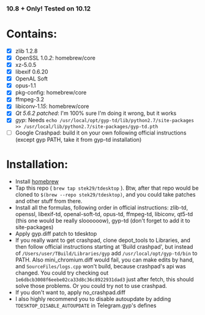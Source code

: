 ### 10.8 + Only! Tested on 10.12

# Contains:
 - [x] zlib 1.2.8
 - [x] OpenSSL 1.0.*2*: homebrew/core 
 - [x] xz-5.0.5
 - [x] libexif 0.6.20
 - [x] OpenAL Soft
 - [x] opus-1.1
 - [x] pkg-config: homebrew/core 
 - [x] ffmpeg-3.2
 - [x] libiconv-1.1*5*: homebrew/core
 - [x] _Qt 5.6.2 patched_: I'm 100% sure I'm doing it wrong, but it works
 - [x] _gyp_: Needs `echo /usr/local/opt/gyp-td/lib/python2.7/site-packages >> /usr/local/lib/python2.7/site-packages/gyp-td.pth`
 - [ ] Google Crashpad: build it on your own following official instructions (except gyp PATH, take it from gyp-td installation)

# Installation:
 - Install [homebrew](https://brew.sh)
 - Tap this repo ( `brew tap stek29/tdesktop` ). Btw, after that repo would be cloned to `$(brew --repo stek29/tdesktop)`, and you could take patches and other stuff from there.
 - Install all the formulas, following order in official instructions:
   zlib-td, openssl, libexif-td, openal-soft-td, opus-td, ffmpeg-td, libiconv, qt5-td (this one would be really sloooooow), gyp-td (don't forget to add it to site-packages)
 - Apply gyp.diff patch to tdesktop
 - If you really want to get crashpad, clone depot\_tools to Libraries, and then follow official instructions starting at 'Build crashpad', but instead of `/Users/user/TBuild/Libraries/gyp` add `/usr/local/opt/gyp-td/bin` to PATH. Also mini\_chromium.diff would fail, you can make edits by hand, and `SourceFiles/logs.cpp` won't build, because crashpad's api was changed. You could try checking out `1e6dbcb3008f6eebe02ca33d8c36c8922931dad3` just after fetch, this should solve those problems. Or you could try not to use crashpad.
 - If you don't want to, apply no\_crashpad.diff
 - I also highly recommend you to disable autoupdate by adding `TDESKTOP_DISABLE_AUTOUPDATE` in Telegram.gyp's defines
